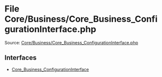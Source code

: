 File Core/Business/Core_Business_ConfigurationInterface.php
=========

Source: [Core/Business/Core_Business_ConfigurationInterface.php](https://github.com/PrestaShop/PrestaShop/blob/1.6.1.3/Core/Business/Core_Business_ConfigurationInterface.php)

Interfaces
----------

* [Core_Business_ConfigurationInterface](interface.Core_Business_ConfigurationInterface.md)


